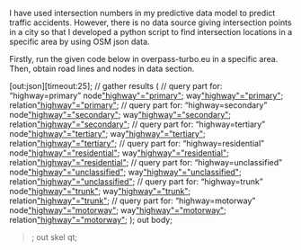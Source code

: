 I have used intersection numbers in my predictive data model to predict traffic accidents. However, there is no data source giving intersection points in a city so that I developed a python script to find intersection locations in a specific area by using OSM json data.

Firstly, run the given code below in overpass-turbo.eu in a specific area. Then, obtain road lines and nodes in data section.

[out:json][timeout:25];
// gather results
(
  // query part for: “highway=primary”
  node["highway"="primary"]({{bbox}});
  way["highway"="primary"]({{bbox}});
  relation["highway"="primary"]({{bbox}});
  // query part for: “highway=secondary”
  node["highway"="secondary"]({{bbox}});
  way["highway"="secondary"]({{bbox}});
  relation["highway"="secondary"]({{bbox}});
  // query part for: “highway=tertiary”
  node["highway"="tertiary"]({{bbox}});
  way["highway"="tertiary"]({{bbox}});
  relation["highway"="tertiary"]({{bbox}});
  // query part for: “highway=residential”
  node["highway"="residential"]({{bbox}});
  way["highway"="residential"]({{bbox}});
  relation["highway"="residential"]({{bbox}});
  // query part for: “highway=unclassified”
  node["highway"="unclassified"]({{bbox}});
  way["highway"="unclassified"]({{bbox}});
  relation["highway"="unclassified"]({{bbox}});
  // query part for: “highway=trunk”
  node["highway"="trunk"]({{bbox}});
  way["highway"="trunk"]({{bbox}});
  relation["highway"="trunk"]({{bbox}});
  // query part for: “highway=motorway”
  node["highway"="motorway"]({{bbox}});
  way["highway"="motorway"]({{bbox}});
  relation["highway"="motorway"]({{bbox}});
);
out body;
>;
out skel qt;